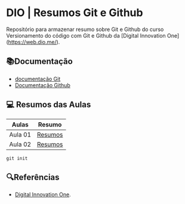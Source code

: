# DIO | Resumos Git e Github


Repositório para armazenar resumo sobre Git e Github do curso Versionamento do código com Git e Github da [Digital Innovation One] (https://web.dio.me/).

## 📚Documentação
- [documentação Git](https://git-scm.com/doc)
- [Documentação Github](https://docs.github.com/)
## 💻 Resumos das Aulas
| Aulas | Resumo |
|------|----------|
| Aula 01 | [Resumos]()
| Aula 02 | [Resumos]()

```
git init
``` 
## 🔍Referências
- [Digital Innovation One]().
